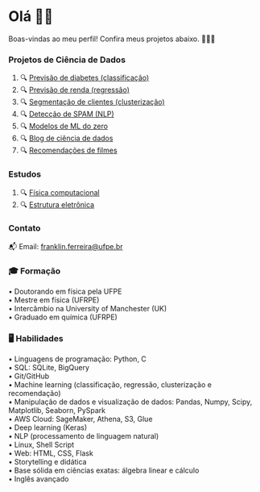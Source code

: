 # Olá 👋🏻

Boas-vindas ao meu perfil! Confira meus projetos abaixo. 👨🏻‍💻

### Projetos de Ciência de Dados

1. 🔍 [Previsão de diabetes (classificação)](https://github.com/franklinzppa/diabetes-classification)
2. 🔍 [Previsão de renda (regressão)](https://github.com/franklinzppa/renda-censo-regressao)
3. 🔍 [Segmentação de clientes (clusterização)](https://github.com/franklinzppa/customer-clusterization)
4. 🔍 [Detecção de SPAM (NLP)](https://github.com/franklinzppa/spam)
5. 🔍 [Modelos de ML do zero](https://github.com/franklinzppa/ml-models)
6. 🔍 [Blog de ciência de dados](https://medium.com/@franklinlq1)
7. 🔍 [Recomendações de filmes](https://github.com/franklinzppa/movie-recommendation)

### Estudos
1. 🔍 [Física computacional](https://github.com/franklinzppa/fisica-computacional)
2. 🔍 [Estrutura eletrônica](https://github.com/franklinzppa/electronic-structure)

### Contato
📬 Email: franklin.ferreira@ufpe.br

### 🎓 **Formação**  
• Doutorando em física pela UFPE  
• Mestre em física (UFRPE)  
• Intercâmbio na University of Manchester (UK)  
• Graduado em química (UFRPE)  

### 🖥️ **Habilidades**  
 
• Linguagens de programação: Python, C  
• SQL: SQLite, BigQuery  
• Git/GitHub  
• Machine learning (classificação, regressão, clusterização e recomendação)  
• Manipulação de dados e visualização de dados: Pandas, Numpy, Scipy, Matplotlib, Seaborn, PySpark  
• AWS Cloud: SageMaker, Athena, S3, Glue  
• Deep learning (Keras)  
• NLP (processamento de linguagem natural)   
• Linux, Shell Script  
• Web: HTML, CSS, Flask  
• Storytelling e didática  
• Base sólida em ciências exatas: álgebra linear e cálculo  
• Inglês avançado  
